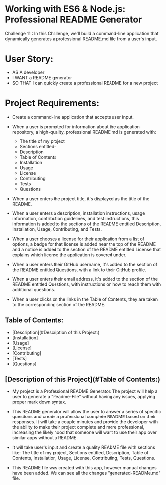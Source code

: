 # Working with ES6 & Node.js: Professional README Generator
Challenge 11 : In this Challenge, we'll build a command-line application that dynamically generates a professional README.md file from a user's input.

# User Story:
  * AS A developer
  * I WANT a README generator
  * SO THAT I can quickly create a professional README for a new project

# Project Requirements:
  * Create a command-line application that accepts user input.
  
  * When a user is prompted for information about the application repository, a high-quality, professional README.md is generated with:
    * The title of my project
    * Sections entitled-
    * Description
    * Table of Contents
    * Installation
    * Usage
    * License
    * Contributing
    * Tests
    * Questions
  
  * When a user enters the project title, it's displayed as the title of the README.
  
  * When a user enters a description, installation instructions, usage information, contribution guidelines, and test instructions, this information is added to the sections of the README entitled Description, Installation, Usage, Contributing, and Tests.
  
  * When a user chooses a license for their application from a list of options, a badge for that license is added near the top of the README and a notice is added to the section of the README entitled License that explains which license the application is covered under.
  
  * When a user enters their GitHub username, it's added to the section of the README entitled Questions, with a link to their GitHub profile.
  
  * When a user enters their email address, it's added to the section of the README entitled Questions, with instructions on how to reach them with additional questions.
  
  * When a user clicks on the links in the Table of Contents, they are taken to the corresponding section of the README.     

## Table of Contents:
  * [Description](#Description of this Project:)
  * [Installation]
  * [Usage] 
  * [License]
  * [Contributing]
  * [Tests]
  * [Questions]

## [Description of this Project](#Table of Contents:)
  * My project is a Professional README Generator. The project will help a user to generate a "Readme-File" without having any issues, applying proper mark down syntax.
  
  * This README generator will allow the user to answer a series of specific questions and create a professional complete README based on their responses. It will take a couple minutes and provide the developer with the ability to make their project complete and more professional, increasing the likely hood that someone will want to use their app over similar apps without a README.
  
  * It will take user's input and create a quality README file with sections like: The title of my project, Sections entitled, Description, Table of Contents, Installation, Usage, License, Contributing, Tests, Questions.
  
  * This README file was created with this app, however manual changes have been added. We can see all the changes "generated-READMe.md" file.



